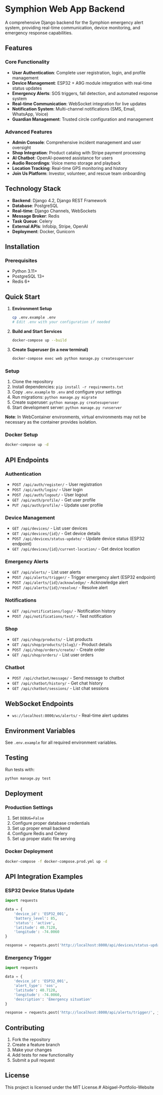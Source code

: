 # Symphion Web App Backend

A comprehensive Django backend for the Symphion emergency alert system, providing real-time communication, device monitoring, and emergency response capabilities.

## Features

### Core Functionality
- **User Authentication**: Complete user registration, login, and profile management
- **Device Management**: ESP32 + A9G module integration with real-time status updates
- **Emergency Alerts**: SOS triggers, fall detection, and automated response system
- **Real-time Communication**: WebSocket integration for live updates
- **Notification System**: Multi-channel notifications (SMS, Email, WhatsApp, Voice)
- **Guardian Management**: Trusted circle configuration and management

### Advanced Features
- **Admin Console**: Comprehensive incident management and user oversight
- **Shop Integration**: Product catalog with Stripe payment processing
- **AI Chatbot**: OpenAI-powered assistance for users
- **Audio Recordings**: Voice memo storage and playback
- **Location Tracking**: Real-time GPS monitoring and history
- **Join Us Platform**: Investor, volunteer, and rescue team onboarding

## Technology Stack

- **Backend**: Django 4.2, Django REST Framework
- **Database**: PostgreSQL
- **Real-time**: Django Channels, WebSockets
- **Message Broker**: Redis
- **Task Queue**: Celery
- **External APIs**: Infobip, Stripe, OpenAI
- **Deployment**: Docker, Gunicorn

## Installation

### Prerequisites
- Python 3.11+
- PostgreSQL 13+
- Redis 6+

## Quick Start

1. **Environment Setup**
   ```bash
   cp .env.example .env
   # Edit .env with your configuration if needed
   ```

2. **Build and Start Services**
   ```bash
   docker-compose up --build
   ```

3. **Create Superuser (in a new terminal)**
   ```bash
   docker-compose exec web python manage.py createsuperuser
   ```

### Setup
1. Clone the repository
2. Install dependencies: `pip install -r requirements.txt`
3. Copy `.env.example` to `.env` and configure your settings
4. Run migrations: `python manage.py migrate`
5. Create superuser: `python manage.py createsuperuser`
6. Start development server: `python manage.py runserver`

**Note**: In WebContainer environments, virtual environments may not be necessary as the container provides isolation.

### Docker Setup
```bash
docker-compose up -d
```

## API Endpoints

### Authentication
- `POST /api/auth/register/` - User registration
- `POST /api/auth/login/` - User login
- `POST /api/auth/logout/` - User logout
- `GET /api/auth/profile/` - Get user profile
- `PUT /api/auth/profile/` - Update user profile

### Device Management
- `GET /api/devices/` - List user devices
- `GET /api/devices/{id}/` - Get device details
- `POST /api/devices/status-update/` - Update device status (ESP32 endpoint)
- `GET /api/devices/{id}/current-location/` - Get device location

### Emergency Alerts
- `GET /api/alerts/` - List user alerts
- `POST /api/alerts/trigger/` - Trigger emergency alert (ESP32 endpoint)
- `POST /api/alerts/{id}/acknowledge/` - Acknowledge alert
- `POST /api/alerts/{id}/resolve/` - Resolve alert

### Notifications
- `GET /api/notifications/logs/` - Notification history
- `POST /api/notifications/test/` - Test notification

### Shop
- `GET /api/shop/products/` - List products
- `GET /api/shop/products/{slug}/` - Product details
- `POST /api/shop/orders/create/` - Create order
- `GET /api/shop/orders/` - List user orders

### Chatbot
- `POST /api/chatbot/message/` - Send message to chatbot
- `GET /api/chatbot/history/` - Get chat history
- `GET /api/chatbot/sessions/` - List chat sessions

## WebSocket Endpoints

- `ws://localhost:8000/ws/alerts/` - Real-time alert updates

## Environment Variables

See `.env.example` for all required environment variables.

## Testing

Run tests with:
```bash
python manage.py test
```

## Deployment

### Production Settings
1. Set `DEBUG=False`
2. Configure proper database credentials
3. Set up proper email backend
4. Configure Redis and Celery
5. Set up proper static file serving

### Docker Deployment
```bash
docker-compose -f docker-compose.prod.yml up -d
```

## API Integration Examples

### ESP32 Device Status Update
```python
import requests

data = {
    'device_id': 'ESP32_001',
    'battery_level': 85,
    'status': 'active',
    'latitude': 40.7128,
    'longitude': -74.0060
}

response = requests.post('http://localhost:8000/api/devices/status-update/', json=data)
```

### Emergency Trigger
```python
import requests

data = {
    'device_id': 'ESP32_001',
    'alert_type': 'sos',
    'latitude': 40.7128,
    'longitude': -74.0060,
    'description': 'Emergency situation'
}

response = requests.post('http://localhost:8000/api/alerts/trigger/', json=data)
```

## Contributing

1. Fork the repository
2. Create a feature branch
3. Make your changes
4. Add tests for new functionality
5. Submit a pull request

## License

This project is licensed under the MIT License.# Abigael-Portfolio-Website
